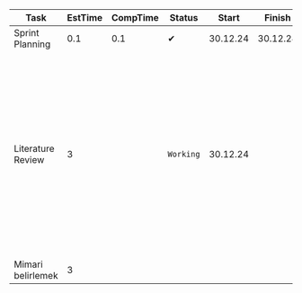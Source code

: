 | Task              | EstTime | CompTime | Status    | Start    | Finish   | Detail                                                                                                                                                                         |
|-------------------|---------|----------|-----------|----------|----------|--------------------------------------------------------------------------------------------------------------------------------------------------------------------------------|
| Sprint Planning   | 0.1     | 0.1      | ✔         | 30.12.24 | 30.12.24 |                                                                                                                                                                                |
| Literature Review | 3       |          | `Working` | 30.12.24 |          | Keywords: Speech Enhancement, Music Source Seperation, Source Seperation, Denoisining, Noise Reduction, vocal seperation, Speech Seperation, Dialog Isolation, Vocal Isolation |
| Mimari belirlemek | 3       |          |           |          |          |                                                                                                                                                                                |
